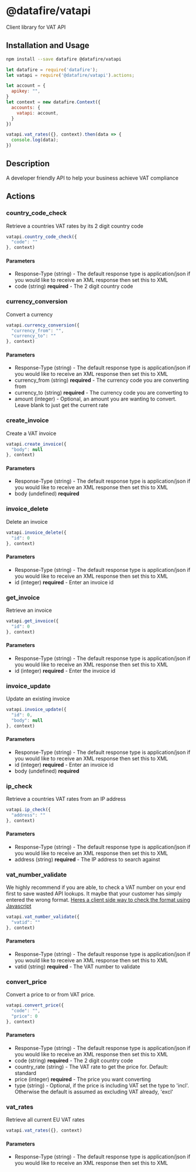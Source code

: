 # @datafire/vatapi

Client library for VAT API

## Installation and Usage
```bash
npm install --save datafire @datafire/vatapi
```

```js
let datafire = require('datafire');
let vatapi = require('@datafire/vatapi').actions;

let account = {
  apikey: "",
}
let context = new datafire.Context({
  accounts: {
    vatapi: account,
  }
})

vatapi.vat_rates({}, context).then(data => {
  console.log(data);
})
```

## Description
A developer friendly API to help your business achieve VAT compliance

## Actions
### country_code_check
Retrieve a countries VAT rates by its 2 digit country code


```js
vatapi.country_code_check({
  "code": ""
}, context)
```

#### Parameters
* Response-Type (string) - The default response type is application/json if you would like to receive an XML response then set this to XML
* code (string) **required** - The 2 digit country code

### currency_conversion
Convert a currency


```js
vatapi.currency_conversion({
  "currency_from": "",
  "currency_to": ""
}, context)
```

#### Parameters
* Response-Type (string) - The default response type is application/json if you would like to receive an XML response then set this to XML
* currency_from (string) **required** - The currency code you are converting from
* currency_to (string) **required** - The currency code you are converting to
* amount (integer) - Optional, an amount you are wanting to convert. Leave blank to just get the current rate

### create_invoice
Create a VAT invoice


```js
vatapi.create_invoice({
  "body": null
}, context)
```

#### Parameters
* Response-Type (string) - The default response type is application/json if you would like to receive an XML response then set this to XML
* body (undefined) **required**

### invoice_delete
Delete an invoice


```js
vatapi.invoice_delete({
  "id": 0
}, context)
```

#### Parameters
* Response-Type (string) - The default response type is application/json if you would like to receive an XML response then set this to XML
* id (integer) **required** - Enter an invoice id

### get_invoice
Retrieve an invoice


```js
vatapi.get_invoice({
  "id": 0
}, context)
```

#### Parameters
* Response-Type (string) - The default response type is application/json if you would like to receive an XML response then set this to XML
* id (integer) **required** - Enter the invoice id

### invoice_update
Update an existing invoice


```js
vatapi.invoice_update({
  "id": 0,
  "body": null
}, context)
```

#### Parameters
* Response-Type (string) - The default response type is application/json if you would like to receive an XML response then set this to XML
* id (integer) **required** - Enter an invoice id
* body (undefined) **required**

### ip_check
Retrieve a countries VAT rates from an IP address


```js
vatapi.ip_check({
  "address": ""
}, context)
```

#### Parameters
* Response-Type (string) - The default response type is application/json if you would like to receive an XML response then set this to XML
* address (string) **required** - The IP address to search against

### vat_number_validate
<p>We highly recommend if you are able, to check a VAT number on your end first to save wasted API lookups. It maybe that your customer has simply entered the wrong format. <a href='http://www.braemoor.co.uk/software/vat.shtml' target='_blank'>Heres a client side way to check the format using Javascript</a></p>


```js
vatapi.vat_number_validate({
  "vatid": ""
}, context)
```

#### Parameters
* Response-Type (string) - The default response type is application/json if you would like to receive an XML response then set this to XML
* vatid (string) **required** - The VAT number to validate

### convert_price
Convert a price to or from VAT price.


```js
vatapi.convert_price({
  "code": "",
  "price": 0
}, context)
```

#### Parameters
* Response-Type (string) - The default response type is application/json if you would like to receive an XML response then set this to XML
* code (string) **required** - The 2 digit country code
* country_rate (string) - The VAT rate to get the price for. Default: standard
* price (integer) **required** - The price you want converting
* type (string) - Optional, if the price is including VAT set the type to 'incl'. Otherwise the default is assumed as excluding VAT already, 'excl'

### vat_rates
Retrieve all current EU VAT rates


```js
vatapi.vat_rates({}, context)
```

#### Parameters
* Response-Type (string) - The default response type is application/json if you would like to receive an XML response then set this to XML

